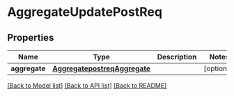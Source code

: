 # AggregateUpdatePostReq

## Properties
Name | Type | Description | Notes
------------ | ------------- | ------------- | -------------
**aggregate** | [**AggregatepostreqAggregate**](AggregatepostreqAggregate.md) |  | [optional] 

[[Back to Model list]](../README.md#documentation-for-models) [[Back to API list]](../README.md#documentation-for-api-endpoints) [[Back to README]](../README.md)


